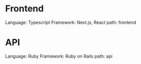 # Frontend
Language: Typescript
Framework: Next.js, React
path: frontend

# API
Language: Ruby
Framework: Ruby on Rails
path: api
